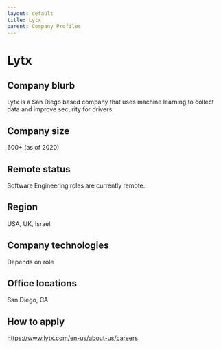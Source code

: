 ```yaml
---
layout: default
title: Lytx
parent: Company Profiles
---
```


# Lytx

## Company blurb
Lytx is a San Diego based company that uses machine learning to collect data and improve security for drivers.

## Company size
600+ (as of 2020)

## Remote status
Software Engineering roles are currently remote.

## Region
USA, UK, Israel

## Company technologies
Depends on role

## Office locations
San Diego, CA

## How to apply
https://www.lytx.com/en-us/about-us/careers